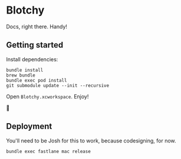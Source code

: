 Blotchy
=======

Docs, right there. Handy!

Getting started
---------------

Install dependencies:

```
bundle install
brew bundle
bundle exec pod install
git submodule update --init --recursive
```

Open `Blotchy.xcworkspace`. Enjoy!

🍪

Deployment
----------

You'll need to be Josh for this to work, because codesigning, for now.

```
bundle exec fastlane mac release
```
